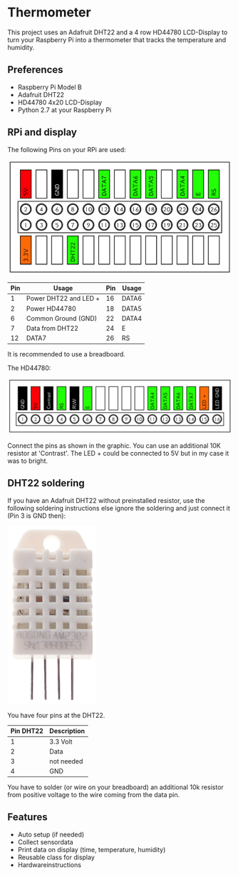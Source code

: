 Thermometer
====

This project uses an Adafruit DHT22 and a 4 row HD44780 LCD-Display to turn your Raspberry Pi into a thermometer that tracks the temperature and humidity.

## Preferences

* Raspberry Pi Model B
* Adafruit DHT22
* HD44780 4x20 LCD-Display
* Python 2.7 at your Raspberry Pi

## RPi and display

The following Pins on your RPi are used:

![piPin](/documentation/piPin.png)


| Pin| Usage                 | Pin| Usage |
| -- | --------------------- | -- | ----- |
|  1 | Power DHT22 and LED + | 16 | DATA6 |
|  2 | Power HD44780         | 18 | DATA5 |
|  6 | Common Ground (GND)   | 22 | DATA4 |
|  7 | Data from DHT22       | 24 | E     |
| 12 | DATA7                 | 26 | RS    |

It is recommended to use a breadboard.

The HD44780:

![hd44780Pin](/documentation/hd44780Pin.png)

Connect the pins as shown in the graphic. You can use an additional 10K resistor at 'Contrast'. The LED + could be connected to 5V but in my case it was to bright.

## DHT22 soldering
If you have an Adafruit DHT22 without preinstalled resistor, use the following soldering instructions else ignore the soldering and just connect it (Pin 3 is GND then):

![DHT22](/documentation/dht22.png)

You have four pins at the DHT22.

| Pin DHT22 | Description |
| --------- | ----------- |
| 1         | 3.3 Volt    |
| 2         | Data        |
| 3         | not needed  |
| 4         | GND         |

You have to solder (or wire on your breadboard) an additional 10k resistor from positive voltage to the wire coming from the data pin.




## Features

* Auto setup (if needed)
* Collect sensordata
* Print data on display (time, temperature, humidity)
* Reusable class for display
* Hardwareinstructions
